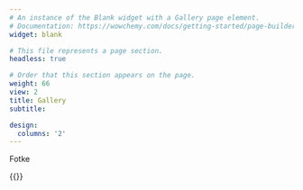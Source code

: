 ```yaml
---
# An instance of the Blank widget with a Gallery page element.
# Documentation: https://wowchemy.com/docs/getting-started/page-builder/
widget: blank

# This file represents a page section.
headless: true

# Order that this section appears on the page.
weight: 66
view: 2
title: Gallery
subtitle:

design:
  columns: '2'
---
```

Fotke

{{<gallery>}}